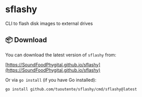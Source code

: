 # sflashy
CLI to flash disk images to external drives

## 📦 Download

You can download the latest version of `sflashy` from:

[https://SoundFoodPhygital.github.io/sflashy](https://SoundFoodPhygital.github.io/sflashy)

Or via `go install` (if you have Go installed):

```bash
go install github.com/tuoutente/sflashy/cmd/sflashy@latest
```
